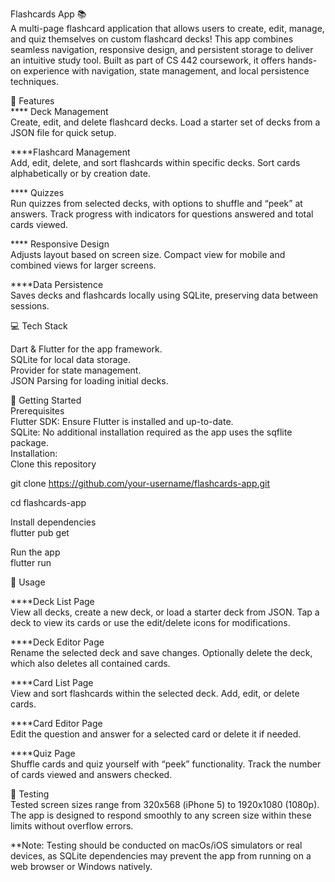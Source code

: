 Flashcards App 📚 </br>
A multi-page flashcard application that allows users to create, edit, manage, and quiz themselves on custom flashcard decks! This app combines seamless navigation, responsive design, and persistent storage to deliver an intuitive study tool. Built as part of CS 442 coursework, it offers hands-on experience with navigation, state management, and local persistence techniques.
         
                                
🌟 Features  </br> 
 **** Deck Management </br> 
Create, edit, and delete flashcard decks.
Load a starter set of decks from a JSON file for quick setup.

 ****Flashcard Management </br>
Add, edit, delete, and sort flashcards within specific decks.
Sort cards alphabetically or by creation date.

**** Quizzes </br>
Run quizzes from selected decks, with options to shuffle and “peek” at answers.
Track progress with indicators for questions answered and total cards viewed.

**** Responsive Design </br>
Adjusts layout based on screen size.
Compact view for mobile and combined views for larger screens.

****Data Persistence </br>
Saves decks and flashcards locally using SQLite, preserving data between sessions.


💻 Tech Stack </br>

Dart & Flutter for the app framework. </br>
SQLite for local data storage. </br>
Provider for state management. </br>
JSON Parsing for loading initial decks. </br>


🚀 Getting Started </br>
Prerequisites </br>
Flutter SDK: Ensure Flutter is installed and up-to-date. </br>
SQLite: No additional installation required as the app uses the sqflite package. </br>
Installation: </br>
Clone this repository </br>

git clone https://github.com/your-username/flashcards-app.git </br> 

cd flashcards-app </br>

Install dependencies </br>
flutter pub get </br>

Run the app </br>
flutter run </br>


📖 Usage

****Deck List Page </br>
View all decks, create a new deck, or load a starter deck from JSON.
Tap a deck to view its cards or use the edit/delete icons for modifications.

****Deck Editor Page </br>
Rename the selected deck and save changes.
Optionally delete the deck, which also deletes all contained cards.

****Card List Page </br>
View and sort flashcards within the selected deck.
Add, edit, or delete cards.

****Card Editor Page </br>
Edit the question and answer for a selected card or delete it if needed.

****Quiz Page </br>
Shuffle cards and quiz yourself with “peek” functionality.
Track the number of cards viewed and answers checked.

🧪 Testing </br>
Tested screen sizes range from 320x568 (iPhone 5) to 1920x1080 (1080p). The app is designed to respond smoothly to any screen size within these limits without overflow errors. </br>

**Note: Testing should be conducted on macOs/iOS simulators or real devices, as SQLite dependencies may prevent the app from running on a web browser or Windows natively.
